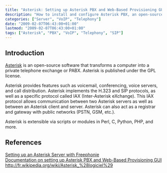 ```yaml
---
title: "Asterisk: Setting up Asterisk PBX and Web-Based Provisioning GUI"
description: "How to install and configure Asterisk PBX, an open-source software solution that transforms a computer into a private telephone exchange system"
categories: ["Server", "VoIP", "Telephony"]
date: "2009-02-07T06:43:00+01:00"
lastmod: "2009-02-07T06:43:00+01:00"
tags: ["Asterisk", "PBX", "VoIP", "Telephony", "SIP"]
---
```


## Introduction

[Asterisk](https://www.asterisk.org/) is an open-source software that transforms a computer into a private telephone exchange or PABX. Asterisk is published under the GPL license.

Asterisk provides features such as voicemail, conferencing, voice servers, and call distribution. Asterisk implements the H.323 and SIP protocols, as well as a specific protocol called IAX (Inter-Asterisk eXchange). This IAX protocol allows communication between two Asterisk servers as well as between an Asterisk client and server. Asterisk can also act as a registrar and gateway with public networks (PSTN, GSM, etc.).

Asterisk is extensible via scripts or modules in Perl, C, Python, PHP, and more.

## References

[Setting up an Asterisk Server with Freephonie](../../static/pdf/voix-sur-ip-serveur-de-telephonie-asterisk.pdf)  
[Documentation on setting up Asterisk PBX and Web-Based Provisioning GUI](../../static/pdf/installing_the_asterisk_pbx_and_the_asterisk_web-based_provisioning_gui.pdf)  
http://fr.wikipedia.org/wiki/Asterisk_%28logiciel%29
